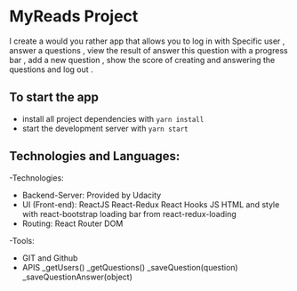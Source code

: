 # MyReads Project

I create a would you rather app that allows you to log in with
Specific user , answer a questions , view the result of answer this question with a progress bar , add a new question , show the score of creating and answering the questions and log out . 

## To start the app

* install all project dependencies with `yarn install`
* start the development server with `yarn start`


## Technologies and Languages:
-Technologies:
* Backend-Server:
        Provided by Udacity
* UI (Front-end):
        ReactJS
        React-Redux
        React Hooks
        JS 
        HTML and style with react-bootstrap
        loading bar from react-redux-loading
* Routing: 
        React Router DOM

-Tools:
* GIT and Github
* APIS
       _getUsers()
       _getQuestions()
       _saveQuestion(question)
       _saveQuestionAnswer(object)

